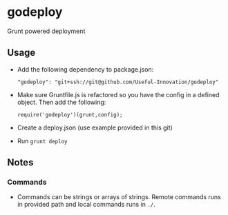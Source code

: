 # godeploy
Grunt powered deployment

## Usage

 - Add the following dependency to package.json:
 
   `"godeploy": "git+ssh://git@github.com/Useful-Innovation/godeploy"`

 - Make sure Gruntfile.js is refactored so you have the config in a defined object. Then add the following:
 
   `require('godeploy')(grunt,config);`

 - Create a deploy.json (use example provided in this git)
 
 - Run `grunt deploy`

## Notes

### Commands
 - Commands can be strings or arrays of strings. Remote commands runs in provided path and local commands runs in `./`.
